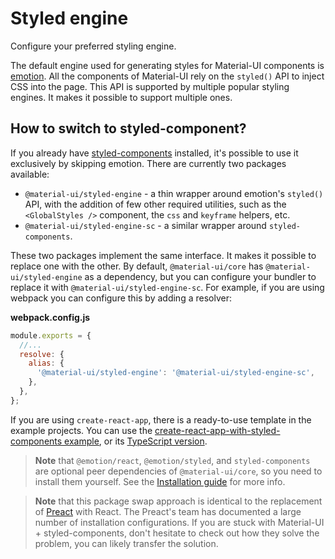 # Styled engine

<p class="description">Configure your preferred styling engine.</p>

The default engine used for generating styles for Material-UI components is [emotion](https://github.com/emotion-js/emotion).
All the components of Material-UI rely on the `styled()` API to inject CSS into the page.
This API is supported by multiple popular styling engines.
It makes it possible to support multiple ones.

## How to switch to styled-component?

If you already have [styled-components](https://github.com/styled-components/styled-components) installed, it's possible to use it exclusively by skipping emotion.
There are currently two packages available:

- `@material-ui/styled-engine` - a thin wrapper around emotion's `styled()` API, with the addition of few other required utilities, such as the `<GlobalStyles />` component, the `css` and `keyframe` helpers, etc.
- `@material-ui/styled-engine-sc` - a similar wrapper around `styled-components`.

These two packages implement the same interface. It makes it possible to replace one with the other.
By default, `@material-ui/core` has `@material-ui/styled-engine` as a dependency, but you can configure your bundler to replace it with `@material-ui/styled-engine-sc`.
For example, if you are using webpack you can configure this by adding a resolver:

**webpack.config.js**

```js
module.exports = {
  //...
  resolve: {
    alias: {
      '@material-ui/styled-engine': '@material-ui/styled-engine-sc',
    },
  },
};
```

If you are using `create-react-app`, there is a ready-to-use template in the example projects.
You can use the [create-react-app-with-styled-components example](https://github.com/mui-org/material-ui/tree/next/examples/create-react-app-with-styled-components), or its [TypeScript version](https://github.com/mui-org/material-ui/tree/next/examples/create-react-app-with-styled-components-typescript).

> **Note** that `@emotion/react`, `@emotion/styled`, and `styled-components` are optional peer dependencies of `@material-ui/core`, so you need to install them yourself. See the [Installation guide](/getting-started/installation/) for more info.

> **Note** that this package swap approach is identical to the replacement of [Preact](https://github.com/preactjs/preact) with React. The Preact's team has documented a large number of installation configurations. If you are stuck with Material-UI + styled-components, don't hesitate to check out how they solve the problem, you can likely transfer the solution.
